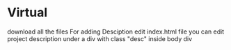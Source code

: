 # Virtual
download all the files
For adding Desciption edit index.html file
you can edit project description under a div with class "desc" inside body div

